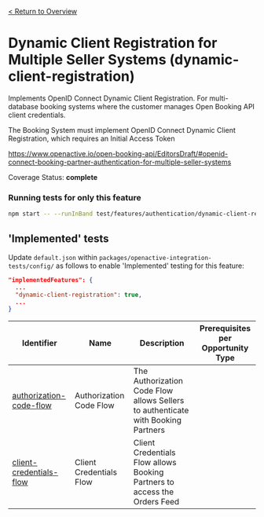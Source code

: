 [< Return to Overview](../../README.md)
# Dynamic Client Registration for Multiple Seller Systems (dynamic-client-registration)

Implements OpenID Connect Dynamic Client Registration. For multi-database booking systems where the customer manages Open Booking API client credentials.

The Booking System must implement OpenID Connect Dynamic Client Registration, which requires an Initial Access Token

https://www.openactive.io/open-booking-api/EditorsDraft/#openid-connect-booking-partner-authentication-for-multiple-seller-systems

Coverage Status: **complete**



### Running tests for only this feature

```bash
npm start -- --runInBand test/features/authentication/dynamic-client-registration/
```



## 'Implemented' tests

Update `default.json` within `packages/openactive-integration-tests/config/` as follows to enable 'Implemented' testing for this feature:

```json
"implementedFeatures": {
  ...
  "dynamic-client-registration": true,
  ...
}
```

| Identifier | Name | Description | Prerequisites per Opportunity Type |
|------------|------|-------------|---------------|
| [authorization-code-flow](./implemented/authorization-code-flow-test.js) | Authorization Code Flow | The Authorization Code Flow allows Sellers to authenticate with Booking Partners |  |
| [client-credentials-flow](./implemented/client-credentials-flow-test.js) | Client Credentials Flow | Client Credentials Flow allows Booking Partners to access the Orders Feed |  |


